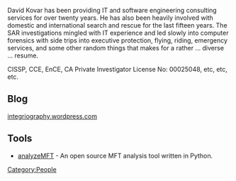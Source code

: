 David Kovar has been providing IT and software engineering consulting
services for over twenty years. He has also been heavily involved with
domestic and international search and rescue for the last fifteen years.
The SAR investigations mingled with IT experience and led slowly into
computer forensics with side trips into executive protection, flying,
riding, emergency services, and some other random things that makes for
a rather … diverse … resume.

CISSP, CCE, EnCE, CA Private Investigator License No: 00025048, etc,
etc, etc.

## Blog

[integriography.wordpress.com](http://integriography.wordpress.com)

## Tools

- [analyzeMFT](http://www.integriography.com) - An open source MFT
  analysis tool written in Python.

[Category:People](Category:People "wikilink")